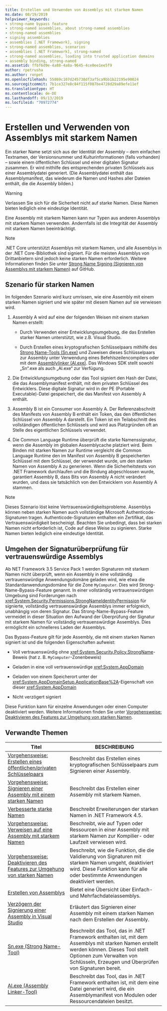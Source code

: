 ```yaml
---
title: Erstellen und Verwenden von Assemblys mit starkem Namen
ms.date: 08/19/2019
helpviewer_keywords:
- strong-name bypass feature
- strong-named assemblies, about strong-named assemblies
- strong-named assemblies
- signing assemblies
- assemblies [.NET Framework], signing
- strong-named assemblies, scenarios
- assemblies [.NET Framework], strong-named
- strong-named assemblies, loading into trusted application domains
- assembly binding, strong-named
ms.assetid: ffbf6d9e-4a88-4a8a-9645-4ce0ee1ee5f9
author: rpetrusha
ms.author: ronpet
ms.openlocfilehash: 55869c107d245738df3af5ca9bb1b22195e90024
ms.sourcegitcommit: 7b1ce327e8c84f115f007be4728d29a89efe11ef
ms.translationtype: HT
ms.contentlocale: de-DE
ms.lasthandoff: 09/13/2019
ms.locfileid: "70972774"
---
```

# <a name="create-and-use-strong-named-assemblies"></a>Erstellen und Verwenden von Assemblys mit starkem Namen

Ein starker Name setzt sich aus der Identität der Assembly – dem einfachen Textnamen, der Versionsnummer und Kulturinformationen (falls vorhanden) – sowie einem öffentlichen Schlüssel und einer digitalen Signatur zusammen. Er wird mithilfe des entsprechenden privaten Schlüssels aus einer Assemblydatei generiert. (Die Assemblydatei enthält das Assemblymanifest, das wiederum die Namen und Hashes aller Dateien enthält, die die Assembly bilden.)

> [!WARNING]
> Verlassen Sie sich für die Sicherheit nicht auf starke Namen. Diese Namen bieten lediglich eine eindeutige Identität.

Eine Assembly mit starkem Namen kann nur Typen aus anderen Assemblys mit starkem Namen verwenden. Andernfalls ist die Integrität der Assembly mit starkem Namen beeinträchtigt.

> [!NOTE]
> .NET Core unterstützt Assemblys mit starkem Namen, und alle Assemblys in der .NET Core-Bibliothek sind signiert. Für die meisten Assemblys von Drittanbietern sind jedoch keine starken Namen erforderlich. Weitere Informationen finden Sie unter [Strong Name Signing (Signieren von Assemblys mit starkem Namen)](https://github.com/dotnet/corefx/blob/master/Documentation/project-docs/strong-name-signing.md) auf GitHub.

## <a name="strong-name-scenario"></a>Szenario für starken Namen

Im folgenden Szenario wird kurz umrissen, wie eine Assembly mit einem starken Namen signiert und wie später mit diesem Namen auf sie verwiesen wird.

1. Assembly A wird auf eine der folgenden Weisen mit einem starken Namen erstellt:

    - Durch Verwenden einer Entwicklungsumgebung, die das Erstellen starker Namen unterstützt, wie z.B. Visual Studio.

    - Durch Erstellen eines kryptografischen Schlüsselpaars mithilfe des [Strong Name-Tools (Sn.exe)](../../framework/tools/sn-exe-strong-name-tool.md) und Zuweisen dieses Schlüsselpaars zur Assembly unter Verwendung eines Befehlszeilencompilers oder mit dem [Assemblylinker (Al.exe)](../../framework/tools/al-exe-assembly-linker.md). Das Windows SDK stellt sowohl „Sn“.exe als auch „Al.exe“ zur Verfügung.

2. Die Entwicklungsumgebung oder das Tool signiert den Hash der Datei, die das Assemblymanifest enthält, mit dem privaten Schlüssel des Entwicklers. Diese digitale Signatur wird in der PE (Portable Executable)-Datei gespeichert, die das Manifest von Assembly A enthält.

3. Assembly B ist ein Consumer von Assembly A. Der Referenzabschnitt des Manifests von Assembly B enthält ein Token, das den öffentlichen Schlüssel von Assembly A darstellt. Ein Token ist ein Teilabschnitt des vollständigen öffentlichen Schlüssels und wird aus Platzgründen oft an Stelle des eigentlichen Schlüssels verwendet.

4. Die Common Language Runtime überprüft die starke Namenssignatur, wenn die Assembly im globalen Assemblycache platziert wird. Beim Binden mit starken Namen zur Runtime vergleicht die Common Language Runtime den im Manifest von Assembly B gespeicherten Schlüssel mit dem Schlüssel, der verwendet wurde, um den starken Namen von Assembly A zu generieren. Wenn die Sicherheitstests von .NET Framework durchlaufen und die Bindung abgeschlossen wurde, garantiert Assembly B, dass Bits von Assembly A nicht verändert wurden, und dass sie tatsächlich von den Entwicklern von Assembly A stammen.

> [!NOTE]
> Dieses Szenario löst keine Vertrauenswürdigkeitsprobleme. Assemblys können neben starken Namen auch vollständige Microsoft Authenticode-Signaturen tragen. Authenticode-Signaturen enthalten ein Zertifikat, das Vertrauenswürdigkeit bescheinigt. Beachten Sie unbedingt, dass bei starken Namen nicht erforderlich ist, Code auf diese Weise zu signieren. Starke Namen bieten lediglich eine eindeutige Identität.

## <a name="bypass-signature-verification-of-trusted-assemblies"></a>Umgehen der Signaturüberprüfung für vertrauenswürdige Assemblys

Ab NET Framework 3.5 Service Pack 1 werden Signaturen mit starkem Namen nicht überprüft, wenn ein Assembly in eine vollständig vertrauenswürdige Anwendungsdomäne geladen wird, wie etwa die Standardanwendungsdomäne für die Zone `MyComputer`. Dies wird Strong-Name-Bypass-Feature genannt. In einer vollständig vertrauenswürdigen Umgebung sind Forderungen nach <xref:System.Security.Permissions.StrongNameIdentityPermission> für signierte, vollständig vertrauenswürdige Assemblys immer erfolgreich, unabhängig von deren Signatur. Das Strong-Name-Bypass-Feature vermeidet in dieser Situation den Aufwand der Überprüfung der Signatur mit starkem Namen für vollständig vertrauenswürdige Assemblys. Dies ermöglicht ein schnelleres Laden der Assemblys.

Das Bypass-Feature gilt für jede Assembly, die mit einem starken Namen signiert ist und die folgenden Eigenschaften aufweist:

- Voll vertrauenswürdig ohne <xref:System.Security.Policy.StrongName>-Beweis (hat z. B. `MyComputer`-Zonenbeweis)

- Geladen in eine voll vertrauenswürdige <xref:System.AppDomain>

- Geladen von einem Speicherort unter der <xref:System.AppDomainSetup.ApplicationBase%2A>-Eigenschaft von dieser <xref:System.AppDomain>

- Nicht verzögert signiert

Diese Funktion kann für einzelne Anwendungen oder einen Computer deaktiviert werden. Weitere Informationen finden Sie unter [Vorgehensweise: Deaktivieren des Features zur Umgehung von starken Namen](disable-strong-name-bypass-feature.md).

## <a name="related-topics"></a>Verwandte Themen

|Titel|BESCHREIBUNG|
|-----------|-----------------|
|[Vorgehensweise: Erstellen eines öffentlichen/privaten Schlüsselpaars](create-public-private-key-pair.md)|Beschreibt das Erstellen eines kryptografischen Schlüsselpaars zum Signieren einer Assembly.|
|[Vorgehensweise: Signieren einer Assembly mit einem starken Namen](sign-strong-name.md)|Beschreibt das Erstellen einer Assembly mit starkem Namen.|
|[Verbesserte starke Namen](enhanced-strong-naming.md)|Beschreibt Erweiterungen der starken Namen in .NET Framework 4.5.|
|[Vorgehensweise: Verweisen auf eine Assembly mit starkem Namen](reference-strong-named.md)|Beschreibt, wie auf Typen oder Ressourcen in einer Assembly mit starkem Namen zur Kompilier- oder Laufzeit verwiesen wird.|
|[Vorgehensweise: Deaktivieren des Features zur Umgehung von starken Namen](disable-strong-name-bypass-feature.md)|Beschreibt, wie die Funktion, die die Validierung von Signaturen mit starkem Namen umgeht, deaktiviert wird. Diese Funktion kann für alle oder bestimmte Anwendungen deaktiviert werden.|
|[Erstellen von Assemblys](create.md)|Bietet eine Übersicht über Einfach- und Mehrfachdateiassemblys.|
|[Verzögern der Signierung einer Assembly in Visual Studio](/visualstudio/ide/managing-assembly-and-manifest-signing#how-to-sign-an-assembly-in-visual-studio)|Erläutert das Signieren einer Assembly mit einem starken Namen nach dem Erstellen der Assembly.|
|[Sn.exe (Strong Name-Tool)](../../framework/tools/sn-exe-strong-name-tool.md)|Beschreibt das Tool, das in .NET Framework enthalten ist, mit dem Assemblys mit starken Namen erstellt werden können. Dieses Tool stellt Optionen zum Verwalten von Schlüsseln, Erzeugen und Überprüfen von Signaturen bereit.|
|[Al.exe (Assembly Linker-Tool)](../../framework/tools/al-exe-assembly-linker.md)|Beschreibt das Tool, das in .NET Framework enthalten ist, mit dem eine Datei generiert wird, die ein Assemblymanifest von Modulen oder Ressourcendateien besitzt.|
